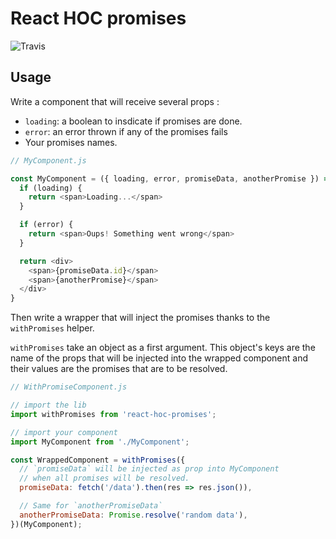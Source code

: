 # React HOC promises

![Travis](https://travis-ci.org/matthis-d/react-hoc-promises.svg?branch=master)
## Usage

Write a component that will receive several props :
- `loading`: a boolean to insdicate if promises are done.
- `error`: an error thrown if any of the promises fails
- Your promises names.

```js
// MyComponent.js

const MyComponent = ({ loading, error, promiseData, anotherPromise }) => {
  if (loading) {
    return <span>Loading...</span>
  }

  if (error) {
    return <span>Oups! Something went wrong</span>
  }

  return <div>
    <span>{promiseData.id}</span>
    <span>{anotherPromise}</span>
  </div>
}
```

Then write a wrapper that will inject the promises thanks to the `withPromises` helper.

`withPromises` take an object as a first argument. This object's keys are the name of the props that will be injected into the wrapped component and their values are the promises that are to be resolved.

```js
// WithPromiseComponent.js

// import the lib
import withPromises from 'react-hoc-promises';

// import your component
import MyComponent from './MyComponent';

const WrappedComponent = withPromises({
  // `promiseData` will be injected as prop into MyComponent
  // when all promises will be resolved.
  promiseData: fetch('/data').then(res => res.json()),

  // Same for `anotherPromiseData`
  anotherPromiseData: Promise.resolve('random data'),
})(MyComponent);
```
